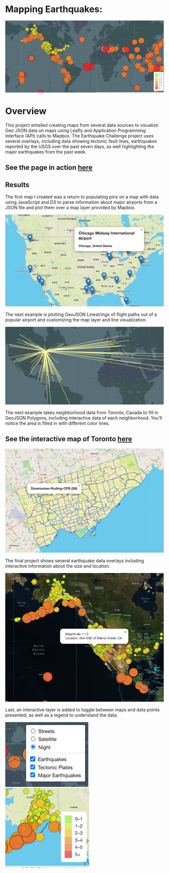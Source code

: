 # Mapping Earthquakes:

![header](images/header.png)

# Overview 

This project entailed creating maps from several data sources to visualize Geo JSON data on maps using Leafly and Application Programming Interface (API) calls to Mapbox.  The Earthquake Challenge project uses several overlays, including data showing tectonic fault lines, earthquakes reported by the USGS over the past seven days, as well highlighting the major earthquakes from the past week.

## **See the page in action [here](https://halesoysters.github.io/halesoysters.2.github.io/)**

## Results 
The first map I created was a return to populating pins on a map with data using JavaScript and D3 to parse information about major airports from a JSON file and plot them over a map layer provided by Mapbox.   

![header](images/airports.png)

The next example is plotting GeoJSON Linestrings of flight paths out of a popular airport and customizing the map layer and line visualization.  

![header](images/flights.png)

The next example takes neighborhood data from Toronto, Canada to fill in GeoJSON Polygons, including interactive data of each neighborhood.  You’ll notice the area is filled in with different color lines.  

## **See the interactive map of Toronto [here]( https://halesoysters.github.io/halesoysters.3.github.io-/)**

![header](images/toronto.png)

The final project shows several earthquake data overlays including interactive information about the size and location.  

![header](images/satelite.png)

Last, an interactive layer is added to toggle between maps and data points presented, as well as a legend to understand the data.

![header](images/layers.png)  ![header](images/legend.png)
